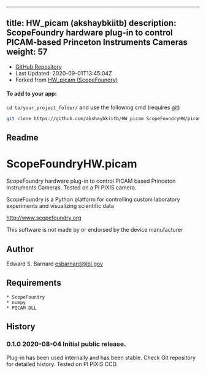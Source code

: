 
---
title: HW_picam (akshaybkiitb)
description: ScopeFoundry hardware plug-in to control PICAM-based Princeton Instruments Cameras
weight: 57
---
- [GitHub Repository](https://github.com/akshaybkiitb/HW_picam)
- Last Updated: 2020-09-01T13:45:04Z
- Forked from [HW_picam (ScopeFoundry)](/docs/300_reference/hw-components/hw_picam-scopefoundry)

#### To add to your app:

`cd to/your_project_folder/` and use the following cmd (requires [git](/docs/100_development/20_git/))

```bash
git clone https://github.com/akshaybkiitb/HW_picam ScopeFoundryHW/picam
```


## Readme
ScopeFoundryHW.picam
===================================

ScopeFoundry hardware plug-in to control PICAM based Princeton Instruments
Cameras. Tested on a PI PIXIS camera.

ScopeFoundry is a Python platform for controlling custom laboratory 
experiments and visualizing scientific data

<http://www.scopefoundry.org>

This software is not made by or endorsed by the device manufacturer


Author
----------

Edward S. Barnard <esbarnard@lbl.gov>


Requirements
------------

	* ScopeFoundry
	* numpy
	* PICAM DLL
	
	
History
--------

### 0.1.0	2020-08-04	Initial public release.

Plug-in has been used internally and has been stable.
Check Git repository for detailed history. Tested on PI PIXIS CCD.


